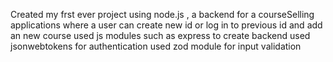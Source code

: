 Created my frst ever project using node.js , a backend for a courseSelling applications where a user can create new id or log in to previous id and add an new course 
used js modules such as express to create backend 
used jsonwebtokens for authentication 
used zod module for input validation 

